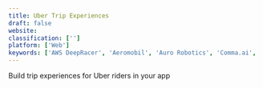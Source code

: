 ```yaml
---
title: Uber Trip Experiences
draft: false 
website: 
classification: ['']
platform: ['Web']
keywords: ['AWS DeepRacer', 'Aeromobil', 'Auro Robotics', 'Comma.ai', 'EDIT Self-Driving Car', 'Echo by Amazon', 'GoGoGrandparent', 'Is There Uber In?', 'Kuri', 'Nybble', 'OSVehicle', 'Rides in Google Maps', 'Scale Self-Driving Training API', 'Taxi Explorer', 'The Uber Game', 'Totals for Uber', 'Ubeen', 'Uber', 'Uber API', 'Uber Beacon', 'Uber Movement', 'WeSideTrip', 'Whyd']
---
```

Build trip experiences for Uber riders in your app